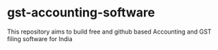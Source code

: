 # gst-accounting-software
This repository aims to build free and github based Accounting and GST filing software for India
